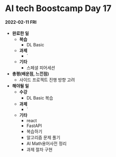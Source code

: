 # AI tech Boostcamp Day 17

#### 2022-02-11 FRI

- **완료한 일**
  - **복습**
    - DL Basic
  - **과제**
    - `
  - **기타**
    - 스페셜 피어세션
- **총평(배운점, 느낀점)**
  - 사이드 프로젝트 진행 방향 고려
- **해야될 일**
  - **수강**
    - DL Basic 복습
  - **과제**
    - `
  - **기타**
    - react
    - FastAPI
    - 복습하기
    - 알고리즘 문제 풀기
    - AI Math용어사전 정리
    - 과제 절차 구현
